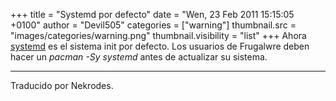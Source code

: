 +++
title = "Systemd por defecto"
date = "Wen, 23 Feb 2011 15:15:05 +0100"
author = "Devil505"
categories = ["warning"]
thumbnail.src = "images/categories/warning.png"
thumbnail.visibility = "list"
+++
Ahora [systemd](http://www.freedesktop.org/wiki/Software/systemd) es el sistema init por defecto.
 Los usuarios de Frugalwre deben hacer un *pacman -Sy systemd* antes de actualizar su sistema.  

  



---


 Traducido por Nekrodes.